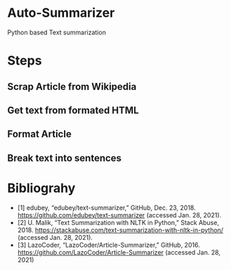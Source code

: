 # Auto-Summarizer
Python based Text summarization 


# Steps

## Scrap Article from Wikipedia
## Get text from formated HTML
## Format Article
## Break text into sentences




# Bibliograhy
* [1] edubey, “edubey/text-summarizer,” GitHub, Dec. 23, 2018. https://github.com/edubey/text-summarizer (accessed Jan. 28, 2021).
* [2] U. Malik, “Text Summarization with NLTK in Python,” Stack Abuse, 2018. https://stackabuse.com/text-summarization-with-nltk-in-python/ (accessed Jan. 28, 2021).
* [3] LazoCoder, “LazoCoder/Article-Summarizer,” GitHub, 2016. https://github.com/LazoCoder/Article-Summarizer (accessed Jan. 28, 2021)
